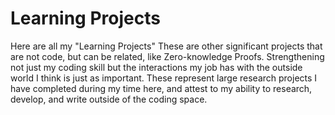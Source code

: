 # Learning Projects
Here are all my "Learning Projects" These are other significant projects that are not code, but can be related, like Zero-knowledge Proofs. Strengthening not just my coding skill but the interactions my job has with the outside world I think is just as important. These represent large research projects I have completed during my time here, and attest to my ability to research, develop, and write outside of the coding space. 
